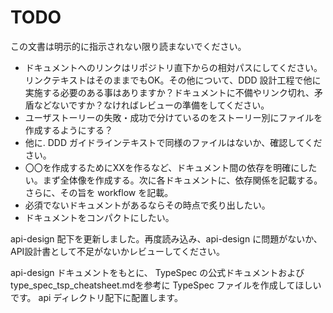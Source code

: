 # TODO

この文書は明示的に指示されない限り読まないでください。

- ドキュメントへのリンクはリポジトリ直下からの相対パスにしてください。リンクテキストはそのままでもOK。その他について、DDD 設計工程で他に実施する必要のある事はありますか？ドキュメントに不備やリンク切れ、矛盾などないですか？なければレビューの準備をしてください。
- ユーザストーリーの失敗・成功で分けているのをストーリー別にファイルを作成するようにする？
- 他に. DDD ガイドラインテキストで同様のファイルはないか、確認してください。
- 〇〇を作成するためにXXを作るなど、ドキュメント間の依存を明確にしたい。まず全体像を作成する。次に各ドキュメントに、依存関係を記載する。さらに、その旨を workflow を記載。
- 必須でないドキュメントがあるならその時点で炙り出したい。
- ドキュメントをコンパクトにしたい。

api-design 配下を更新しました。再度読み込み、api-design に問題がないか、API設計書として不足がないかレビューしてください。

api-design ドキュメントをもとに、 TypeSpec の公式ドキュメントおよびtype_spec_tsp_cheatsheet.mdを参考に TypeSpec ファイルを作成してほしいです。 api ディレクトリ配下に配置します。
